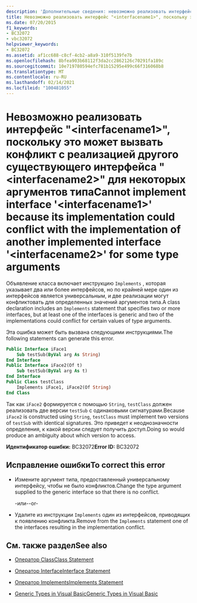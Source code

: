 ```yaml
---
description: 'Дополнительные сведения: невозможно реализовать интерфейс " <interfacename1> ", так как его реализация может конфликтовать с реализацией другого реализованного интерфейса " <interfacename2> " для некоторых аргументов типа'
title: Невозможно реализовать интерфейс "<interfacename1>", поскольку это может вызвать конфликт с реализацией другого существующего интерфейса "<interfacename2>" для некоторых аргументов типа
ms.date: 07/20/2015
f1_keywords:
- BC32072
- vbc32072
helpviewer_keywords:
- BC32072
ms.assetid: af1cc688-c8cf-4cb2-a8a9-310f5139fe7b
ms.openlocfilehash: 8bfea903b68112f3da2cc2862126c70291fa189c
ms.sourcegitcommit: 10e719780594efc781b15295e499c66f316068b8
ms.translationtype: MT
ms.contentlocale: ru-RU
ms.lasthandoff: 02/14/2021
ms.locfileid: "100481055"
---
```

# <a name="cannot-implement-interface-interfacename1-because-its-implementation-could-conflict-with-the-implementation-of-another-implemented-interface-interfacename2-for-some-type-arguments"></a><span data-ttu-id="d0c6a-103">Невозможно реализовать интерфейс "\<interfacename1>", поскольку это может вызвать конфликт с реализацией другого существующего интерфейса "\<interfacename2>" для некоторых аргументов типа</span><span class="sxs-lookup"><span data-stu-id="d0c6a-103">Cannot implement interface '\<interfacename1>' because its implementation could conflict with the implementation of another implemented interface '\<interfacename2>' for some type arguments</span></span>

<span data-ttu-id="d0c6a-104">Объявление класса включает инструкцию `Implements` , которая указывает два или более интерфейсов, но по крайней мере один из интерфейсов является универсальным, и две реализации могут конфликтовать для определенных значений аргументов типа.</span><span class="sxs-lookup"><span data-stu-id="d0c6a-104">A class declaration includes an `Implements` statement that specifies two or more interfaces, but at least one of the interfaces is generic and two of the implementations could conflict for certain values of type arguments.</span></span>

<span data-ttu-id="d0c6a-105">Эта ошибка может быть вызвана следующими инструкциями.</span><span class="sxs-lookup"><span data-stu-id="d0c6a-105">The following statements can generate this error.</span></span>

```vb
Public Interface iFace1
    Sub testSub(ByVal arg As String)
End Interface
Public Interface iFace2(Of t)
    Sub testSub(ByVal arg As t)
End Interface
Public Class testClass
    Implements iFace1, iFace2(Of String)
End Class
```

<span data-ttu-id="d0c6a-106">Так как `iFace2` формируется с помощью `String`, `testClass` должен реализовать две версии `testSub` с одинаковыми сигнатурами.</span><span class="sxs-lookup"><span data-stu-id="d0c6a-106">Because `iFace2` is constructed using `String`, `testClass` must implement two versions of `testSub` with identical signatures.</span></span> <span data-ttu-id="d0c6a-107">Это приведет к неоднозначности определения, к какой версии следует получить доступ.</span><span class="sxs-lookup"><span data-stu-id="d0c6a-107">Doing so would produce an ambiguity about which version to access.</span></span>

<span data-ttu-id="d0c6a-108">**Идентификатор ошибки:** BC32072</span><span class="sxs-lookup"><span data-stu-id="d0c6a-108">**Error ID:** BC32072</span></span>

## <a name="to-correct-this-error"></a><span data-ttu-id="d0c6a-109">Исправление ошибки</span><span class="sxs-lookup"><span data-stu-id="d0c6a-109">To correct this error</span></span>

- <span data-ttu-id="d0c6a-110">Измените аргумент типа, предоставленный универсальному интерфейсу, чтобы не было конфликтов.</span><span class="sxs-lookup"><span data-stu-id="d0c6a-110">Change the type argument supplied to the generic interface so that there is no conflict.</span></span>

  <span data-ttu-id="d0c6a-111">\-или-</span><span class="sxs-lookup"><span data-stu-id="d0c6a-111">\-or-</span></span>

- <span data-ttu-id="d0c6a-112">Удалите из инструкции `Implements` один из интерфейсов, приводящих к появлению конфликта.</span><span class="sxs-lookup"><span data-stu-id="d0c6a-112">Remove from the `Implements` statement one of the interfaces resulting in the implementation conflict.</span></span>

## <a name="see-also"></a><span data-ttu-id="d0c6a-113">См. также раздел</span><span class="sxs-lookup"><span data-stu-id="d0c6a-113">See also</span></span>

- [<span data-ttu-id="d0c6a-114">Оператор Class</span><span class="sxs-lookup"><span data-stu-id="d0c6a-114">Class Statement</span></span>](../language-reference/statements/class-statement.md)
- [<span data-ttu-id="d0c6a-115">Оператор Interface</span><span class="sxs-lookup"><span data-stu-id="d0c6a-115">Interface Statement</span></span>](../language-reference/statements/interface-statement.md)
- [<span data-ttu-id="d0c6a-116">Оператор Implements</span><span class="sxs-lookup"><span data-stu-id="d0c6a-116">Implements Statement</span></span>](../language-reference/statements/implements-statement.md)

- [<span data-ttu-id="d0c6a-117">Generic Types in Visual Basic</span><span class="sxs-lookup"><span data-stu-id="d0c6a-117">Generic Types in Visual Basic</span></span>](../programming-guide/language-features/data-types/generic-types.md)
